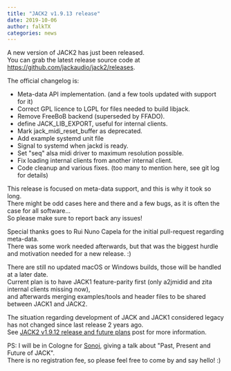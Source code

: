 ```yaml
---
title: "JACK2 v1.9.13 release"
date: 2019-10-06
author: falkTX
categories: news
---
```

A new version of JACK2 has just been released.<br/>
You can grab the latest release source code at
<https://github.com/jackaudio/jack2/releases>.

The official changelog is:

- Meta-data API implementation. (and a few tools updated with support for it)
- Correct GPL licence to LGPL for files needed to build libjack.
- Remove FreeBoB backend (superseded by FFADO).
- define JACK_LIB_EXPORT, useful for internal clients.
- Mark jack_midi_reset_buffer as deprecated.
- Add example systemd unit file
- Signal to systemd when jackd is ready.
- Set "seq" alsa midi driver to maximum resolution possible.
- Fix loading internal clients from another internal client.
- Code cleanup and various fixes. (too many to mention here, see git log for details)

This release is focused on meta-data support, and this is why it took so long.<br/>
There might be odd cases here and there and a few bugs, as it is often the case
for all software...<br/>
So please make sure to report back any issues!

Special thanks goes to Rui Nuno Capela for the initial pull-request regarding
meta-data.<br/>
There was some work needed afterwards, but that was the biggest hurdle and
motivation needed for a new release. :)

There are still no updated macOS or Windows builds, those will be handled at
a later date.<br/>
Current plan is to have JACK1 feature-parity first
(only a2jmidid and zita internal clients missing now),<br/>
and afterwards merging examples/tools and header files to be shared between
JACK1 and JACK2.

The situation regarding development of JACK and JACK1 considered legacy has not
changed since last release 2 years ago.<br/>
See [JACK2 v1.9.12 release and future plans] post for more information.

PS: I will be in Cologne for [Sonoj], giving a talk about
"Past, Present and Future of JACK".<br/>
There is no registration fee, so please feel free to come by and say hello! :)

[Sonoj]: https://www.sonoj.org/
[JACK2 v1.9.12 release and future plans]: /news/2017/12/21/jack2-v1-9-12-release-and-future-plans
